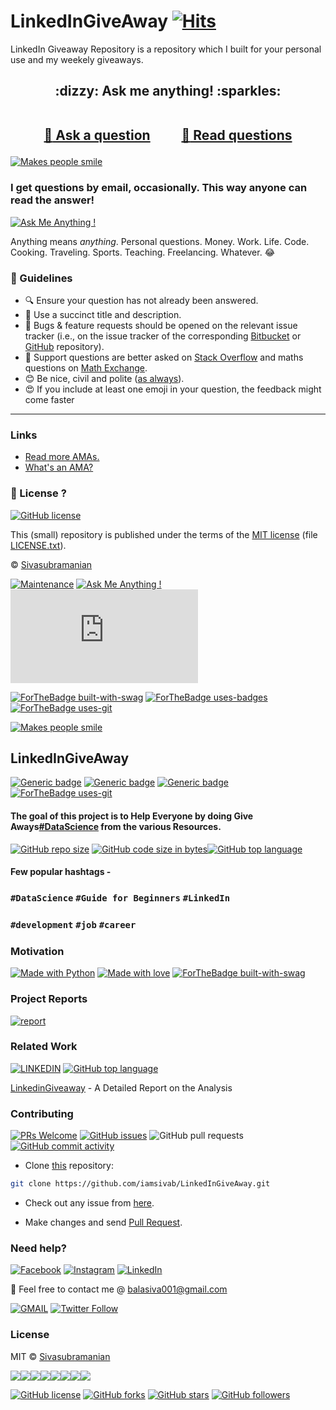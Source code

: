 
# LinkedInGiveAway [![Hits](https://hits.seeyoufarm.com/api/count/incr/badge.svg?url=https%3A%2F%2Fgithub.com%2Fiamsivab%2FLinkedInGiveAway)](https://hits.seeyoufarm.com)


LinkedIn Giveaway Repository is a repository which I built for your personal use and my weekely giveaways.


<h2 align="center">
:dizzy: Ask me anything! :sparkles:<br><br>

<a href="../../issues/new">:speech_balloon: Ask a question</a> &nbsp;&nbsp;&nbsp;&nbsp;&nbsp;&nbsp;&nbsp;&nbsp; <a href="../../issues?q=is%3Aissue+is%3Aclosed+sort%3Aupdated-desc">:book: Read questions</a>
</h2>

 [![Makes people smile](https://forthebadge.com/images/badges/makes-people-smile.svg)](https://github.com/iamsivab)

### I get questions by email, occasionally. This way anyone can read the answer!

[![Ask Me Anything !](https://img.shields.io/badge/Ask%20me-anything-1abc9c.svg)](https://GitHub.com/iamsivab/ama)

Anything means *anything*. Personal questions. Money. Work. Life. Code.
Cooking. Traveling. Sports. Teaching.  Freelancing. Whatever. :joy:

### :memo: Guidelines

 - :mag: Ensure your question has not already been answered.
 - :memo: Use a succinct title and description.
 - :bug: Bugs & feature requests should be opened on the relevant issue tracker (i.e., on the issue tracker of the corresponding [Bitbucket](https://bitbucket.org/lbesson/) or [GitHub](https://github.com/iamsivab) repository).
 - :signal_strength: Support questions are better asked on [Stack Overflow](https://stackoverflow.com/) and maths questions on [Math Exchange](https://math.stackexchange.com/).
 - :blush: Be nice, civil and polite ([as always](http://contributor-covenant.org/version/1/4/)).
 - :heart_eyes: If you include at least one emoji in your question, the feedback might come faster

----

### Links

 - [Read more AMAs.](https://github.com/sindresorhus/amas)
 - [What's an AMA?](https://en.wikipedia.org/wiki/Reddit#IAmA_and_AMA)

### :scroll: License ? 

[![GitHub license](https://img.shields.io/github/license/iamsivab/ama.svg)](https://github.com/iamsivab/ama/blob/master/LICENSE)

This (small) repository is published under the terms of the [MIT license](http://lbesson.mit-license.org/) (file [LICENSE.txt](LICENSE.txt)).

© [Sivasubramanian](https://GitHub.com/iamsivab)

[![Maintenance](https://img.shields.io/badge/Maintenance%3F-Yes-green.svg)](https://GitHub.com/iamsivab/ama/graphs/commit-activity)
[![Ask Me Anything !](https://img.shields.io/badge/Ask%20me-anything-1abc9c.svg)](https://GitHub.com/Naereen/ama)
[![Analytics](https://ga-beacon.appspot.com/UA-38514290-17/github.com/iamsivab/ama/README.md?pixel)](https://GitHub.com/iamsivab/ama/)

[![ForTheBadge built-with-swag](http://ForTheBadge.com/images/badges/built-with-swag.svg)](https://GitHub.com/iamsivab/) [![ForTheBadge uses-badges](http://ForTheBadge.com/images/badges/uses-badges.svg)](http://ForTheBadge.com) [![ForTheBadge uses-git](http://ForTheBadge.com/images/badges/uses-git.svg)](https://GitHub.com/)

[![Makes people smile](https://forthebadge.com/images/badges/makes-people-smile.svg)](https://github.com/iamsivab)
## LinkedInGiveAway

[![Generic badge](https://img.shields.io/badge/Datascience-Beginners-Red.svg?style=for-the-badge)](https://github.com/iamsivab/LinkedInGiveAway) 
[![Generic badge](https://img.shields.io/badge/LinkedIn-Connect-blue.svg?style=for-the-badge&logo=linkedin&logoColor=white)](https://www.linkedin.com/in/iamsivab/) [![Generic badge](https://img.shields.io/badge/Career-Development-blue.svg?style=for-the-badge)](https://github.com/iamsivab/LinkedInGiveAway) [![ForTheBadge uses-git](http://ForTheBadge.com/images/badges/uses-git.svg)](https://GitHub.com/)

#### The goal of this project is to Help Everyone by doing Give Aways[#DataScience](https://github.com/iamsivab/LinkedInGiveAway) from the various Resources.

[![GitHub repo size](https://img.shields.io/github/repo-size/iamsivab/LinkedInGiveAway.svg?logo=github&style=social)](https://github.com/iamsivab) [![GitHub code size in bytes](https://img.shields.io/github/languages/code-size/iamsivab/LinkedInGiveAway.svg?logo=git&style=social)](https://github.com/iamsivab/)[![GitHub top language](https://img.shields.io/github/languages/top/iamsivab/LinkedInGiveAway.svg?logo=python&style=social)](https://github.com/iamsivab)

#### Few popular hashtags - 
### `#DataScience` `#Guide for Beginners` `#LinkedIn`
### `#development` `#job` `#career`

### Motivation

[![Made with Python](https://forthebadge.com/images/badges/made-with-python.svg)](https://github.com/iamsivab/LinkedInGiveAway) [![Made with love](https://forthebadge.com/images/badges/built-with-love.svg)](https://www.linkedin.com/in/iamsivab/) [![ForTheBadge built-with-swag](http://ForTheBadge.com/images/badges/built-with-swag.svg)](https://www.linkedin.com/in/iamsivab/)


### Project Reports

[![report](https://img.shields.io/static/v1.svg?label=Project&message=Report&logo=microsoft-word&style=social)](https://github.com/iamsivab/LinkedInGiveAway)

 
### Related Work

[![LINKEDIN](https://img.shields.io/static/v1.svg?label=Linkedin&message=Giveaway&color=lightgray&logo=linkedin&style=social&colorA=critical)](https://www.linkedin.com/in/iamsivab/) [![GitHub top language](https://img.shields.io/github/languages/top/iamsivab/LinkedInGiveAway.svg?logo=php&style=social)](https://github.com/iamsivab/)

[LinkedinGiveaway](https://github.com/iamsivab/LinkedInGiveAway) - A Detailed Report on the Analysis


### Contributing

[![PRs Welcome](https://img.shields.io/badge/PRs-welcome-brightgreen.svg?logo=github)](https://github.com/iamsivab/LinkedInGiveAway/pulls) [![GitHub issues](https://img.shields.io/github/issues/iamsivab/LinkedInGiveAway?logo=github)](https://github.com/iamsivab/LinkedInGiveAway/issues) ![GitHub pull requests](https://img.shields.io/github/issues-pr/viamsivab/LinkedInGiveAway?color=blue&logo=github) 
[![GitHub commit activity](https://img.shields.io/github/commit-activity/y/iamsivab/LinkedInGiveAway?logo=github)](https://github.com/iamsivab/LinkedInGiveAway/)

- Clone [this](https://github.com/iamsivab/LinkedInGiveAway/) repository: 

```bash
git clone https://github.com/iamsivab/LinkedInGiveAway.git
```

- Check out any issue from [here](https://github.com/iamsivab/LinkedInGiveAway/issues).

- Make changes and send [Pull Request](https://github.com/iamsivab/LinkedInGiveAway/pull).
 
### Need help?

[![Facebook](https://img.shields.io/static/v1.svg?label=follow&message=@iamsivab&color=9cf&logo=facebook&style=flat&logoColor=white&colorA=informational)](https://www.facebook.com/iamsivab)  [![Instagram](https://img.shields.io/static/v1.svg?label=follow&message=@iamsivab&color=grey&logo=instagram&style=flat&logoColor=white&colorA=critical)](https://www.instagram.com/iamsivab/) [![LinkedIn](https://img.shields.io/static/v1.svg?label=connect&message=@iamsivab&color=success&logo=linkedin&style=flat&logoColor=white&colorA=blue)](https://www.linkedin.com/in/iamsivab/)

:email: Feel free to contact me @ [balasiva001@gmail.com](https://mail.google.com/mail/)

[![GMAIL](https://img.shields.io/static/v1.svg?label=send&message=balasiva001@gmail.com&color=red&logo=gmail&style=social)](https://www.github.com/iamsivab) [![Twitter Follow](https://img.shields.io/twitter/follow/iamsivab?style=social)](https://twitter.com/iamsivab)


### License

MIT &copy; [Sivasubramanian](https://github.com/iamsivab/LinkedInGiveAway/blob/master/LICENSE)

[![](https://sourcerer.io/fame/iamsivab/iamsivab/LinkedInGiveAway/images/0)](https://sourcerer.io/fame/iamsivab/iamsivab/LinkedInGiveAway/links/0)[![](https://sourcerer.io/fame/iamsivab/iamsivab/LinkedInGiveAway/images/1)](https://sourcerer.io/fame/iamsivab/iamsivab/LinkedInGiveAway/links/1)[![](https://sourcerer.io/fame/iamsivab/iamsivab/LinkedInGiveAway/images/2)](https://sourcerer.io/fame/iamsivab/iamsivab/LinkedInGiveAway/links/2)[![](https://sourcerer.io/fame/iamsivab/iamsivab/LinkedInGiveAway/images/3)](https://sourcerer.io/fame/iamsivab/iamsivab/LinkedInGiveAway/links/3)[![](https://sourcerer.io/fame/iamsivab/iamsivab/LinkedInGiveAway/images/4)](https://sourcerer.io/fame/iamsivab/iamsivab/LinkedInGiveAway/links/4)[![](https://sourcerer.io/fame/iamsivab/iamsivab/LinkedInGiveAway/images/5)](https://sourcerer.io/fame/iamsivab/iamsivab/LinkedInGiveAway/links/5)[![](https://sourcerer.io/fame/iamsivab/iamsivab/LinkedInGiveAway/images/6)](https://sourcerer.io/fame/iamsivab/iamsivab/LinkedInGiveAway/links/6)[![](https://sourcerer.io/fame/iamsivab/iamsivab/LinkedInGiveAway/images/7)](https://sourcerer.io/fame/iamsivab/iamsivab/LinkedInGiveAway/links/7)


[![GitHub license](https://img.shields.io/github/license/iamsivab/LinkedInGiveAway.svg?style=social&logo=github)](https://github.com/iamsivab/LinkedInGiveAway/blob/master/LICENSE) 
[![GitHub forks](https://img.shields.io/github/forks/iamsivab/LinkedInGiveAway.svg?style=social)](https://github.com/iamsivab/LinkedInGiveAway/network) [![GitHub stars](https://img.shields.io/github/stars/iamsivab/LinkedInGiveAway.svg?style=social)](https://github.com/iamsivab/LinkedInGiveAway/stargazers) [![GitHub followers](https://img.shields.io/github/followers/iamsivab.svg?label=Follow&style=social)](https://github.com/iamsivab/)
